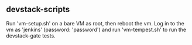 devstack-scripts
----------------

Run 'vm-setup.sh' on a bare VM as root, then reboot the vm.
Log in to the vm as 'jenkins' (password: 'password') and
run 'vm-tempest.sh' to run the devstack-gate tests.


